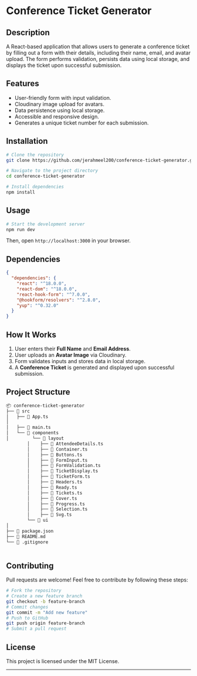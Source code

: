 # Conference Ticket Generator

## Description

A React-based application that allows users to generate a conference ticket by filling out a form with their details, including their name, email, and avatar upload. The form performs validation, persists data using local storage, and displays the ticket upon successful submission.

## Features

- User-friendly form with input validation.
- Cloudinary image upload for avatars.
- Data persistence using local storage.
- Accessible and responsive design.
- Generates a unique ticket number for each submission.

## Installation

```bash
# Clone the repository
git clone https://github.com/jerahmeel200/conference-ticket-generator.git

# Navigate to the project directory
cd conference-ticket-generator

# Install dependencies
npm install
```

## Usage

```bash
# Start the development server
npm run dev
```

Then, open `http://localhost:3000` in your browser.

## Dependencies

```json
{
  "dependencies": {
    "react": "^18.0.0",
    "react-dom": "^18.0.0",
    "react-hook-form": "^7.0.0",
    "@hookform/resolvers": "^2.8.0",
    "yup": "^0.32.0"
  }
}
```

## How It Works

1. User enters their **Full Name** and **Email Address**.
2. User uploads an **Avatar Image** via Cloudinary.
3. Form validates inputs and stores data in local storage.
4. A **Conference Ticket** is generated and displayed upon successful submission.

## Project Structure

```bash
📦 conference-ticket-generator
├── 📂 src
│   ├── 📄 App.ts
│ 
│   ├── 📄 main.ts
│   └── 📂 components
│         └── 📂 layout
        │    ├── 📄 AttendeeDetails.ts
        │    ├── 📄 Container.ts
        │    ├── 📄 Buttons.ts
        │    ├── 📄 FormInput.ts
        │    ├── 📄 FormValidation.ts
        │    ├── 📄 TicketDisplay.ts
        │    ├── 📄 TicketForm.ts
        │    ├── 📄 Headers.ts
        │    ├── 📄 Ready.ts
        │    ├── 📄 Tickets.ts
        │    ├── 📄 Cover.ts
        │    ├── 📄 Progress.ts
        │    ├── 📄 Selection.ts
        │    ├── 📄 Svg.ts
        └── 📂 ui
│
├── 📄 package.json
├── 📄 README.md
└── 📄 .gitignore
        
```

## Contributing

Pull requests are welcome! Feel free to contribute by following these steps:

```bash
# Fork the repository
# Create a new feature branch
git checkout -b feature-branch
# Commit changes
git commit -m "Add new feature"
# Push to GitHub
git push origin feature-branch
# Submit a pull request
```

## License

This project is licensed under the MIT License.

---

 

